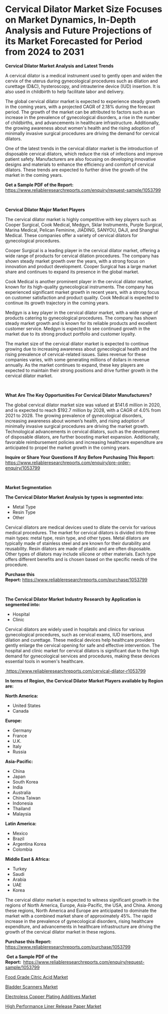 <p><h1>Cervical Dilator Market Size Focuses on Market Dynamics, In-Depth Analysis and Future Projections of its Market Forecasted for Period from 2024 to 2031</h1></p><p><strong>Cervical Dilator Market Analysis and Latest Trends</strong></p>
<p><p>A cervical dilator is a medical instrument used to gently open and widen the cervix of the uterus during gynecological procedures such as dilation and curettage (D&C), hysteroscopy, and intrauterine device (IUD) insertion. It is also used in childbirth to help facilitate labor and delivery.</p><p>The global cervical dilator market is expected to experience steady growth in the coming years, with a projected CAGR of 2.18% during the forecast period. The growth of the market can be attributed to factors such as an increase in the prevalence of gynecological disorders, a rise in the number of childbirths, and advancements in healthcare infrastructure. Additionally, the growing awareness about women's health and the rising adoption of minimally invasive surgical procedures are driving the demand for cervical dilators.</p><p>One of the latest trends in the cervical dilator market is the introduction of disposable cervical dilators, which reduce the risk of infections and improve patient safety. Manufacturers are also focusing on developing innovative designs and materials to enhance the efficiency and comfort of cervical dilators. These trends are expected to further drive the growth of the market in the coming years.</p></p>
<p><strong>Get a Sample PDF of the Report:&nbsp;</strong> <a href="https://www.reliableresearchreports.com/enquiry/request-sample/1053799">https://www.reliableresearchreports.com/enquiry/request-sample/1053799</a></p>
<p>&nbsp;</p>
<p><strong>Cervical Dilator Major Market Players</strong></p>
<p><p>The cervical dilator market is highly competitive with key players such as Cooper Surgical, Cook Medical, Medgyn, Sklar Instruments, Purple Surgical, Marina Medical, Pelican Feminine, JIADING, SANYOU, DAJI, and Shanghai Medical. These companies offer a variety of cervical dilators for gynecological procedures.</p><p>Cooper Surgical is a leading player in the cervical dilator market, offering a wide range of products for cervical dilation procedures. The company has shown steady market growth over the years, with a strong focus on innovation and product development. Cooper Surgical has a large market share and continues to expand its presence in the global market.</p><p>Cook Medical is another prominent player in the cervical dilator market, known for its high-quality gynecological instruments. The company has experienced significant market growth in recent years, with a strong focus on customer satisfaction and product quality. Cook Medical is expected to continue its growth trajectory in the coming years.</p><p>Medgyn is a key player in the cervical dilator market, with a wide range of products catering to gynecological procedures. The company has shown steady market growth and is known for its reliable products and excellent customer service. Medgyn is expected to see continued growth in the market due to its strong product portfolio and customer loyalty.</p><p>The market size of the cervical dilator market is expected to continue growing due to increasing awareness about gynecological health and the rising prevalence of cervical-related issues. Sales revenue for these companies varies, with some generating millions of dollars in revenue annually. As the market continues to expand, these key players are expected to maintain their strong positions and drive further growth in the cervical dilator market.</p></p>
<p>&nbsp;</p>
<p><strong>What Are The Key Opportunities For Cervical Dilator Manufacturers?</strong></p>
<p><p>The global cervical dilator market size was valued at $141.6 million in 2020, and is expected to reach $192.7 million by 2028, with a CAGR of 4.0% from 2021 to 2028. The growing prevalence of gynecological disorders, increasing awareness about women’s health, and rising adoption of minimally invasive surgical procedures are driving the market growth. Technological advancements in cervical dilators, such as the development of disposable dilators, are further boosting market expansion. Additionally, favorable reimbursement policies and increasing healthcare expenditure are anticipated to propel the market growth in the coming years.</p></p>
<p><strong>Inquire or Share Your Questions If Any Before Purchasing This Report:</strong> <a href="https://www.reliableresearchreports.com/enquiry/pre-order-enquiry/1053799">https://www.reliableresearchreports.com/enquiry/pre-order-enquiry/1053799</a></p>
<p>&nbsp;</p>
<p><strong>Market Segmentation</strong></p>
<p><strong>The Cervical Dilator Market Analysis by types is segmented into:</strong></p>
<p><ul><li>Metal Type</li><li>Resin Type</li><li>Other</li></ul></p>
<p><p>Cervical dilators are medical devices used to dilate the cervix for various medical procedures. The market for cervical dilators is divided into three main types: metal type, resin type, and other types. Metal dilators are typically made of stainless steel and are known for their durability and reusability. Resin dilators are made of plastic and are often disposable. Other types of dilators may include silicone or other materials. Each type offers different benefits and is chosen based on the specific needs of the procedure.</p></p>
<p><strong>Purchase this Report:&nbsp;</strong><a href="https://www.reliableresearchreports.com/purchase/1053799">https://www.reliableresearchreports.com/purchase/1053799</a></p>
<p>&nbsp;</p>
<p><strong>The Cervical Dilator Market Industry Research by Application is segmented into:</strong></p>
<p><ul><li>Hospital</li><li>Clinic</li></ul></p>
<p><p>Cervical dilators are widely used in hospitals and clinics for various gynecological procedures, such as cervical exams, IUD insertions, and dilation and curettage. These medical devices help healthcare providers gently enlarge the cervical opening for safe and effective intervention. The hospital and clinic market for cervical dilators is significant due to the high demand for gynecological services and procedures, making these devices essential tools in women's healthcare.</p></p>
<p><a href="https://www.reliableresearchreports.com/cervical-dilator-r1053799">&nbsp;https://www.reliableresearchreports.com/cervical-dilator-r1053799</a></p>
<p><strong>In terms of Region, the Cervical Dilator Market Players available by Region are:</strong></p>
<p>
    <p> <strong> North America: </strong>
        <ul>
            <li>United States</li>
            <li>Canada</li>
        </ul>
        </p> 
    <p> <strong> Europe: </strong>
        <ul>
            <li>Germany</li>
            <li>France</li>
            <li>U.K.</li>
            <li>Italy</li>
            <li>Russia</li>
        </ul>
        </p> 
    <p> <strong> Asia-Pacific: </strong>
        <ul>
            <li>China</li>
            <li>Japan</li>
            <li>South Korea</li>
            <li>India</li>
            <li>Australia</li>
            <li>China Taiwan</li>
            <li>Indonesia</li>
            <li>Thailand</li>
            <li>Malaysia</li>
        </ul>
        </p> 
    <p> <strong> Latin America: </strong>
        <ul>
            <li>Mexico</li>
            <li>Brazil</li>
            <li>Argentina Korea</li>
            <li>Colombia</li>
        </ul>
        </p> 
    <p> <strong> Middle East & Africa: </strong>
        <ul>
            <li>Turkey</li>
            <li>Saudi</li>
            <li>Arabia</li>
            <li>UAE</li>
            <li>Korea</li>
        </ul>
    </p>
    </p>
<p><p>The cervical dilator market is expected to witness significant growth in the regions of North America, Europe, Asia-Pacific, the USA, and China. Among these regions, North America and Europe are anticipated to dominate the market with a combined market share of approximately 45%. The rapid increase in the prevalence of gynecological disorders, rising healthcare expenditure, and advancements in healthcare infrastructure are driving the growth of the cervical dilator market in these regions.</p></p>
<p><strong>Purchase this Report: </strong><a href="https://www.reliableresearchreports.com/purchase/1053799">https://www.reliableresearchreports.com/purchase/1053799</a></p>
<p>&nbsp;<strong>Get a Sample PDF of the Report:&nbsp;&nbsp;</strong><a href="https://www.reliableresearchreports.com/enquiry/request-sample/1053799">https://www.reliableresearchreports.com/enquiry/request-sample/1053799</a></p>
<p><strong></strong></p>
<p><p><a href="https://issuu.com/reportprime-2/docs/food-grade-citric-acid-market-size-2030.pptx">Food Grade Citric Acid Market</a></p><p><a href="https://github.com/MyrtisWest1/Market-Research-Report-List-1/blob/main/bladder-scanners-market.md">Bladder Scanners Market</a></p><p><a href="https://issuu.com/reportprime-2/docs/electroless-copper-plating-additives-market-size-2">Electroless Copper Plating Additives Market</a></p><p><a href="https://issuu.com/reportprime-2/docs/high-performance-liner-release-paper-market-size-2">High Performance Liner Release Paper Market</a></p></p>